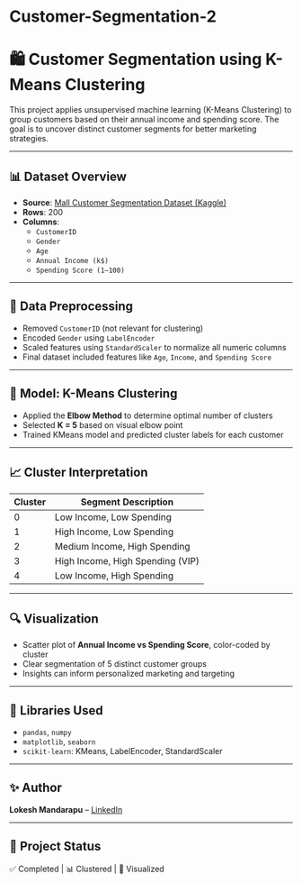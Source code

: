 # Customer-Segmentation-2

# 🛍️ Customer Segmentation using K-Means Clustering

This project applies unsupervised machine learning (K-Means Clustering) to group customers based on their annual income and spending score. The goal is to uncover distinct customer segments for better marketing strategies.

---

## 📊 Dataset Overview

- **Source**: [Mall Customer Segmentation Dataset (Kaggle)](https://www.kaggle.com/datasets/vjchoudhary7/customer-segmentation-tutorial-in-python)
- **Rows**: 200  
- **Columns**:
  - `CustomerID`
  - `Gender`
  - `Age`
  - `Annual Income (k$)`
  - `Spending Score (1–100)`

---

## 🧼 Data Preprocessing

- Removed `CustomerID` (not relevant for clustering)  
- Encoded `Gender` using `LabelEncoder`  
- Scaled features using `StandardScaler` to normalize all numeric columns  
- Final dataset included features like `Age`, `Income`, and `Spending Score`

---

## 🤖 Model: K-Means Clustering

- Applied the **Elbow Method** to determine optimal number of clusters  
- Selected **K = 5** based on visual elbow point  
- Trained KMeans model and predicted cluster labels for each customer

---

## 📈 Cluster Interpretation

| Cluster | Segment Description              |
|---------|----------------------------------|
| 0       | Low Income, Low Spending         |
| 1       | High Income, Low Spending        |
| 2       | Medium Income, High Spending     |
| 3       | High Income, High Spending (VIP) |
| 4       | Low Income, High Spending        |

---

## 🔍 Visualization

- Scatter plot of **Annual Income vs Spending Score**, color-coded by cluster  
- Clear segmentation of 5 distinct customer groups  
- Insights can inform personalized marketing and targeting

---

## 🧠 Libraries Used

- `pandas`, `numpy`  
- `matplotlib`, `seaborn`  
- `scikit-learn`: KMeans, LabelEncoder, StandardScaler

---

## ✨ Author

**Lokesh Mandarapu** – [LinkedIn](https://linkedin.com/in/lokeshmandarapu)

---

## 🏁 Project Status

✅ Completed | 📊 Clustered | 🎯 Visualized 
